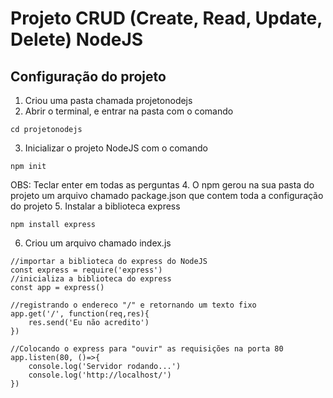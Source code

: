 # Projeto CRUD (Create, Read, Update, Delete) NodeJS

## Configuração do projeto
1. Criou uma pasta chamada projetonodejs
2. Abrir o terminal, e entrar na pasta com o comando
```
cd projetonodejs
```
3. Inicializar o projeto NodeJS com o comando
```
npm init
```
OBS: Teclar enter em todas as perguntas
4. O npm gerou na sua pasta do projeto um arquivo chamado package.json que contem toda a configuração do projeto
5. Instalar a biblioteca express
```
npm install express
```
6. Criou um arquivo chamado index.js
```
//importar a biblioteca do express do NodeJS
const express = require('express')
//inicializa a biblioteca do express
const app = express()

//registrando o endereco "/" e retornando um texto fixo
app.get('/', function(req,res){
    res.send('Eu não acredito')
})

//Colocando o express para "ouvir" as requisições na porta 80
app.listen(80, ()=>{
    console.log('Servidor rodando...')
    console.log('http://localhost/')
})
```